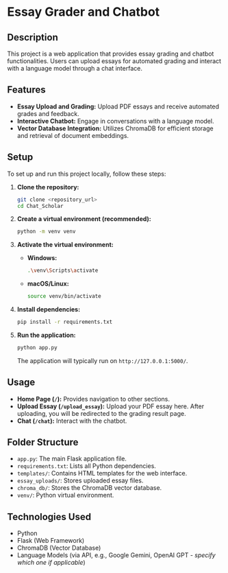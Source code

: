 # Essay Grader and Chatbot

## Description
This project is a web application that provides essay grading and chatbot functionalities. Users can upload essays for automated grading and interact with a language model through a chat interface.

## Features
*   **Essay Upload and Grading:** Upload PDF essays and receive automated grades and feedback.
*   **Interactive Chatbot:** Engage in conversations with a language model.
*   **Vector Database Integration:** Utilizes ChromaDB for efficient storage and retrieval of document embeddings.

## Setup
To set up and run this project locally, follow these steps:

1.  **Clone the repository:**
    ```bash
    git clone <repository_url>
    cd Chat_Scholar
    ```

2.  **Create a virtual environment (recommended):**
    ```bash
    python -m venv venv
    ```

3.  **Activate the virtual environment:**
    *   **Windows:**
        ```bash
        .\venv\Scripts\activate
        ```
    *   **macOS/Linux:**
        ```bash
        source venv/bin/activate
        ```

4.  **Install dependencies:**
    ```bash
    pip install -r requirements.txt
    ```

5.  **Run the application:**
    ```bash
    python app.py
    ```

    The application will typically run on `http://127.0.0.1:5000/`.

## Usage
*   **Home Page (`/`):** Provides navigation to other sections.
*   **Upload Essay (`/upload_essay`):** Upload your PDF essay here. After uploading, you will be redirected to the grading result page.
*   **Chat (`/chat`):** Interact with the chatbot.

## Folder Structure
*   `app.py`: The main Flask application file.
*   `requirements.txt`: Lists all Python dependencies.
*   `templates/`: Contains HTML templates for the web interface.
*   `essay_uploads/`: Stores uploaded essay files.
*   `chroma_db/`: Stores the ChromaDB vector database.
*   `venv/`: Python virtual environment.

## Technologies Used
*   Python
*   Flask (Web Framework)
*   ChromaDB (Vector Database)
*   Language Models (via API, e.g., Google Gemini, OpenAI GPT - *specify which one if applicable*)
